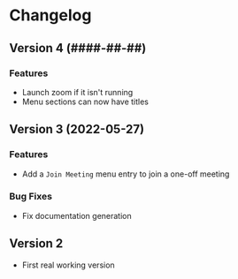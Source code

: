 # Changelog

## Version 4 (####-##-##)

### Features
* Launch zoom if it isn't running
* Menu sections can now have titles

## Version 3 (2022-05-27)

### Features
* Add a `Join Meeting` menu entry to join a one-off meeting

### Bug Fixes
* Fix documentation generation

## Version 2
* First real working version
